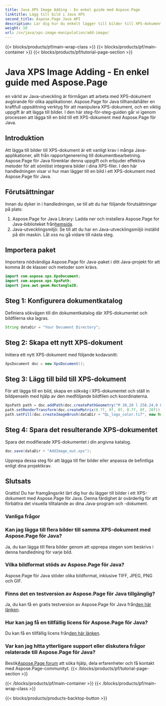 ```yaml
---
title: Java XPS Image Adding - En enkel guide med Aspose.Page
linktitle: Lägg till bild i Java XPS
second_title: Aspose.Page Java API
description: Lär dig hur du enkelt lägger till bilder till XPS-dokument i Java med Aspose.Page. Lyft din dokumentbehandling med denna steg-för-steg-guide.
weight: 10
url: /sv/java/xps-image-manipulation/add-image/
---
```


{{< blocks/products/pf/main-wrap-class >}}
{{< blocks/products/pf/main-container >}}
{{< blocks/products/pf/tutorial-page-section >}}

# Java XPS Image Adding - En enkel guide med Aspose.Page

en värld av Java-utveckling är förmågan att arbeta med XPS-dokument avgörande för olika applikationer. Aspose.Page för Java tillhandahåller en kraftfull uppsättning verktyg för att manipulera XPS-dokument, och en viktig uppgift är att lägga till bilder. I den här steg-för-steg-guiden går vi igenom processen att lägga till en bild till ett XPS-dokument med Aspose.Page för Java.
## Introduktion
Att lägga till bilder till XPS-dokument är ett vanligt krav i många Java-applikationer, allt från rapportgenerering till dokumentbearbetning. Aspose.Page för Java förenklar denna uppgift och erbjuder effektiva metoder för att sömlöst integrera bilder i dina XPS-filer. I den här handledningen visar vi hur man lägger till en bild i ett XPS-dokument med Aspose.Page för Java.
## Förutsättningar
Innan du dyker in i handledningen, se till att du har följande förutsättningar på plats:
1.  Aspose.Page for Java Library: Ladda ner och installera Aspose.Page for Java-biblioteket från[hemsida](https://releases.aspose.com/page/java/).
2. Java-utvecklingsmiljö: Se till att du har en Java-utvecklingsmiljö inställd på din maskin.
Låt oss nu gå vidare till nästa steg.
## Importera paket
Importera nödvändiga Aspose.Page för Java-paket i ditt Java-projekt för att komma åt de klasser och metoder som krävs.
```java
import com.aspose.xps.XpsDocument;
import com.aspose.xps.XpsPath;
import java.awt.geom.Rectangle2D;
```
## Steg 1: Konfigurera dokumentkatalog
Definiera sökvägen till din dokumentkatalog där XPS-dokumentet och bildfilerna ska lagras.
```java
String dataDir = "Your Document Directory";
```
## Steg 2: Skapa ett nytt XPS-dokument
Initiera ett nytt XPS-dokument med följande kodavsnitt:
```java
XpsDocument doc = new XpsDocument();
```
## Steg 3: Lägg till bild till XPS-dokument
För att lägga till en bild, skapa en sökväg i XPS-dokumentet och ställ in bildpenseln med hjälp av den medföljande bildfilen och koordinaterna.
```java
XpsPath path = doc.addPath(doc.createPathGeometry("M 30,20 l 258.24,0 0,56.64 -258.24,0 Z"));
path.setRenderTransform(doc.createMatrix(0.7f, 0f, 0f, 0.7f, 0f, 20f));
path.setFill(doc.createImageBrush(dataDir + "QL_logo_color.tif", new Rectangle2D.Double(0f, 0f, 258.24f, 56.64f), new Rectangle2D.Double(50f, 20f, 193.68f, 42.48f)));
```
## Steg 4: Spara det resulterande XPS-dokumentet
Spara det modifierade XPS-dokumentet i din angivna katalog.
```java
doc.save(dataDir + "AddImage_out.xps");
```
Upprepa dessa steg för att lägga till fler bilder eller anpassa de befintliga enligt dina projektkrav.
## Slutsats
Grattis! Du har framgångsrikt lärt dig hur du lägger till bilder i ett XPS-dokument med Aspose.Page för Java. Denna färdighet är ovärderlig för att förbättra det visuella tilltalande av dina Java-program och -dokument.
### Vanliga frågor
### Kan jag lägga till flera bilder till samma XPS-dokument med Aspose.Page för Java?
Ja, du kan lägga till flera bilder genom att upprepa stegen som beskrivs i denna handledning för varje bild.
### Vilka bildformat stöds av Aspose.Page för Java?
Aspose.Page för Java stöder olika bildformat, inklusive TIFF, JPEG, PNG och GIF.
### Finns det en testversion av Aspose.Page för Java tillgänglig?
 Ja, du kan få en gratis testversion av Aspose.Page för Java från[den här länken](https://releases.aspose.com/).
### Hur kan jag få en tillfällig licens för Aspose.Page för Java?
 Du kan få en tillfällig licens från[den här länken](https://purchase.aspose.com/temporary-license/).
### Var kan jag hitta ytterligare support eller diskutera frågor relaterade till Aspose.Page för Java?
 Besök[Aspose.Page forum](https://forum.aspose.com/c/page/39) att söka hjälp, dela erfarenheter och få kontakt med Aspose.Page-communityt.
{{< /blocks/products/pf/tutorial-page-section >}}

{{< /blocks/products/pf/main-container >}}
{{< /blocks/products/pf/main-wrap-class >}}

{{< blocks/products/products-backtop-button >}}
